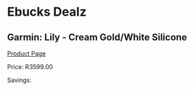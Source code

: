
# Ebucks Dealz
## Garmin: Lily - Cream Gold/White Silicone
[Product Page](https://www.ebucks.com/web/shop/productSelected.do?prodId=1148389097&catId=872270976)

Price: R3599.00

Savings: 


	